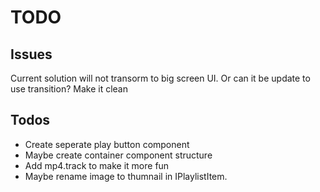 # TODO

## Issues

Current solution will not transorm to big screen UI.
Or can it be update to use transition?
Make it clean

## Todos
- Create seperate play button component
- Maybe create container component structure
- Add mp4.track to make it more fun
- Maybe rename image to thumnail in IPlaylistItem.